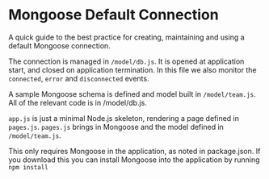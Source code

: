 Mongoose Default Connection
===========================

A quick guide to the best practice for creating, maintaining and using a default Mongoose connection.

The connection is managed in `/model/db.js`. It is opened at application start, and closed on application termination. In this file we also monitor the `connected`, `error` and `disconnected` events.

A sample Mongoose schema is defined and model built in `/model/team.js`.
All of the relevant code is in /model/db.js.

`app.js` is just a minimal Node.js skeleton, rendering a page defined in `pages.js`. `pages.js` brings in Mongoose and the model defined in `/model/team.js`.

This only requires Mongoose in the application, as noted in package.json. If you download this you can install Mongoose into the application by running `npm install`